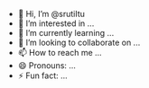 - 👋 Hi, I’m @srutiItu
- 👀 I’m interested in ...
- 🌱 I’m currently learning ...
- 💞️ I’m looking to collaborate on ...
- 📫 How to reach me ...
- 😄 Pronouns: ...
- ⚡ Fun fact: ...

<!---
srutiItu/srutiItu is a ✨ special ✨ repository because its `README.md` (this file) appears on your GitHub profile.
You can click the Preview link to take a look at your changes.
--->
